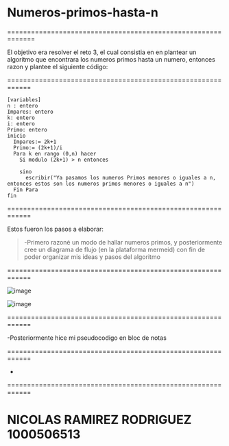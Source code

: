 # Numeros-primos-hasta-n

=============================================================

El objetivo era resolver el reto 3, el cual consistia en
en plantear un algoritmo que encontrara los numeros primos
hasta un numero, entonces razon y plantee el siguiente
código: 

============================================================

```
[variables]
n : entero
Impares: entero
k: entero
i: entero
Primo: entero
inicio
  Impares:= 2k+1
  Primo:= (2k+1)/i
  Para k en rango (0,n) hacer
    Si modulo (2k+1) > n entonces
      
    sino
      escribir("Ya pasamos los numeros Primos menores o iguales a n, entonces estos son los numeros primos menores o iguales a n")
  Fin Para
fin

```

============================================================

  Estos fueron los pasos a elaborar:
  
>-Primero razoné un modo de hallar numeros primos, y posteriormente cree
>un diagrama de flujo (en la plataforma mermeid) con fin de poder organizar mis ideas y pasos del
>algoritmo

============================================================

![image](https://github.com/user-attachments/assets/988a1fe1-12f2-46b5-aeba-9ecd9f944fe8)

![image](https://github.com/user-attachments/assets/be359ff1-014e-4d9c-812c-2a34807443f4)

============================================================

-Posteriormente hice mi pseudocodigo en bloc de notas

============================================================

-

============================================================

# NICOLAS RAMIREZ RODRIGUEZ 1000506513

